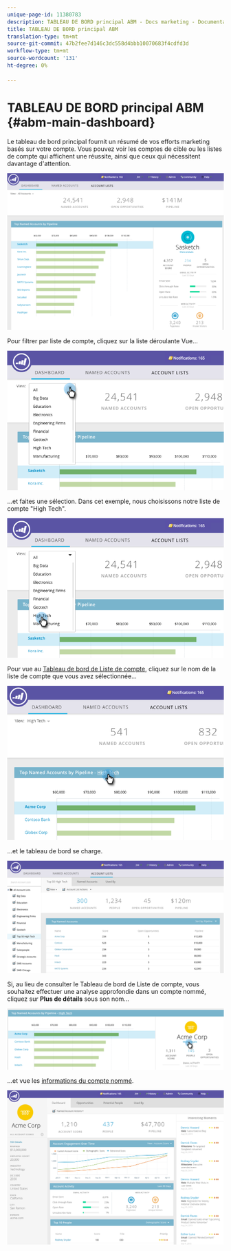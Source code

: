 ```yaml
---
unique-page-id: 11380783
description: TABLEAU DE BORD principal ABM - Docs marketing - Documentation du produit
title: TABLEAU DE BORD principal ABM
translation-type: tm+mt
source-git-commit: 47b2fee7d146c3dc558d4bbb10070683f4cdfd3d
workflow-type: tm+mt
source-wordcount: '131'
ht-degree: 0%

---
```



# TABLEAU DE BORD principal ABM {#abm-main-dashboard}

Le tableau de bord principal fournit un résumé de vos efforts marketing basés sur votre compte. Vous pouvez voir les comptes de cible ou les listes de compte qui affichent une réussite, ainsi que ceux qui nécessitent davantage d&#39;attention.

![](assets/one.png)

Pour filtrer par liste de compte, cliquez sur la liste déroulante Vue...

![](assets/two.png)

...et faites une sélection. Dans cet exemple, nous choisissons notre liste de compte &quot;High Tech&quot;.

![](assets/three.png)

Pour vue au [Tableau de bord de Liste de compte](http://docs.marketo.com/display/DOCS/Account+List+Insights#AccountListInsights-AccountListDashboard), cliquez sur le nom de la liste de compte que vous avez sélectionnée...

![](assets/four.png)

...et le tableau de bord se charge.

![](assets/five.png)

Si, au lieu de consulter le Tableau de bord de Liste de compte, vous souhaitez effectuer une analyse approfondie dans un compte nommé, cliquez sur **Plus de détails** sous son nom...

![](assets/six.png)

...et vue les [informations du compte nommé](http://docs.marketo.com/display/DOCS/Named+Account+Insights).

![](assets/seven.png)

